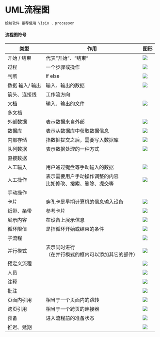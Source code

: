 # UML流程图
```xml
绘制软件 推荐使用 Visio 、processon
```



#### 流程图符号
类型|作用|图形
-|-|-
开始 / 结束|代表“开始”、“结束”| ![](https://gitee.com/hnyer/filesOfGitbook/raw/master/files/201810040925_osChina_开始结束.png)
过程|一个步骤或操作| ![](https://gitee.com/hnyer/filesOfGitbook/raw/master/files/201810040924_osChina_过程.png)
判断| if  else | ![](https://gitee.com/hnyer/filesOfGitbook/raw/master/files/201810040924_osChina_判断.png)
数据  输入/ 输出  |输入、输出的数据| ![](https://gitee.com/hnyer/filesOfGitbook/raw/master/files/201810040923_osChina_输入输出数据.png)
箭头、连接线|工作流方向|
文档|输入、输出的文件| ![](https://gitee.com/hnyer/filesOfGitbook/raw/master/files/201810040922_osChina_文档.png)
多文档||
外部数据| 表示数据来自外部|![](https://gitee.com/hnyer/filesOfGitbook/raw/master/files/201810040853_osChina_外部数据.png)
数据库|表示从数据库中获取数据信息|![](https://gitee.com/hnyer/filesOfGitbook/raw/master/files/201810040856_osChina_数据库.png)
内部存储|指数据提交之后，需要写入数据库|![](https://gitee.com/hnyer/filesOfGitbook/raw/master/files/201810040853_osChina_内部存储.png)
队列数据|表示数据处理的一种方式|![](https://gitee.com/hnyer/filesOfGitbook/raw/master/files/201810040854_osChina_队列数据.png)
直接数据||
人工输入|用户通过键盘等手动输入的数据|![](https://gitee.com/hnyer/filesOfGitbook/raw/master/files/201810040857_osChina_人工输入.png)
人工操作|表示需要用户手动操作调整的内容 <br>比如修改、搜索、删除、提交等| ![](https://gitee.com/hnyer/filesOfGitbook/raw/master/files/201810040912_osChina_人工操作.png)
手动操作||
卡片|穿孔卡是早期计算机的信息输入设备| ![](https://gitee.com/hnyer/filesOfGitbook/raw/master/files/201810040906_osChina_卡片.png)
纸带、条带|参考卡片|![](https://gitee.com/hnyer/filesOfGitbook/raw/master/files/201810040908_osChina_条带.png)
展示内容|在设备上展示信息|![](https://gitee.com/hnyer/filesOfGitbook/raw/master/files/201810040909_osChina_展示.png)
循环限值|是指循环开始或结束的条件| ![](https://gitee.com/hnyer/filesOfGitbook/raw/master/files/201810040917_osChina_循环限值.png)
子流程||![](https://gitee.com/hnyer/filesOfGitbook/raw/master/files/201810040848_osChina_子流程.png)
并行模式|表示同时进行 <br>（在并行模式的框内可以添加其它的部件）| ![](https://gitee.com/hnyer/filesOfGitbook/raw/master/files/201810040915_osChina_并行模式.png)
预定义流程|| ![](https://gitee.com/hnyer/filesOfGitbook/raw/master/files/201810041010_osChina_预定义流程.png)
人员|| ![](https://gitee.com/hnyer/filesOfGitbook/raw/master/files/201810041014_osChina_人员.png)
注释|| ![](https://gitee.com/hnyer/filesOfGitbook/raw/master/files/201810040921_osChina_注释.png)
批注|| ![](https://gitee.com/hnyer/filesOfGitbook/raw/master/files/201810041011_osChina_批注.png)
页面内引用|相当于一个页面内的跳转| ![](https://gitee.com/hnyer/filesOfGitbook/raw/master/files/201810040919_osChina_页面内引用.png)
跨页引用|相当于一个跨页的连接器| ![](https://gitee.com/hnyer/filesOfGitbook/raw/master/files/201810040920_osChina_跨页引用.png)
预备|进入流程前的准备状态| ![](https://gitee.com/hnyer/filesOfGitbook/raw/master/files/201810040913_osChina_预备.png)
推迟、延期|| ![](https://gitee.com/hnyer/filesOfGitbook/raw/master/files/201810041006_osChina_推迟.png)
